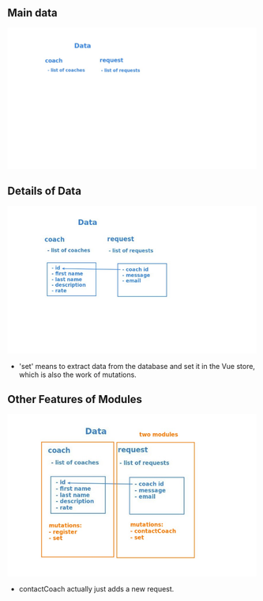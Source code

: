 ## **Main data**

![Alt start from main data](pic/01.jpg)

## **Details of Data**

![Alt data details](pic/02.jpg)

- 'set' means to extract data from the database and set it in the Vue store, which is also the work of mutations.

## **Other Features of Modules**

![Alt moduls and mutations, actions, getters](pic/03.jpg)

- contactCoach actually just adds a new request.
